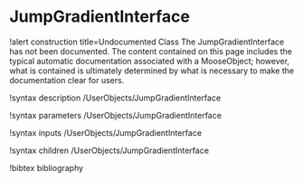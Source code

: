 <!-- MOOSE Documentation Stub: Remove this when content is added. -->

# JumpGradientInterface

!alert construction title=Undocumented Class
The JumpGradientInterface has not been documented. The content contained on this page includes the
typical automatic documentation associated with a MooseObject; however, what is contained is
ultimately determined by what is necessary to make the documentation clear for users.

!syntax description /UserObjects/JumpGradientInterface

!syntax parameters /UserObjects/JumpGradientInterface

!syntax inputs /UserObjects/JumpGradientInterface

!syntax children /UserObjects/JumpGradientInterface

!bibtex bibliography
